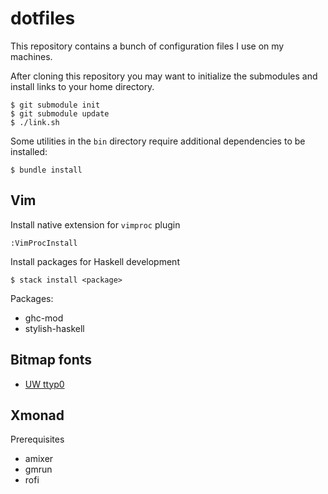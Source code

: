 # dotfiles

This repository contains a bunch of configuration files I use on my machines.

After cloning this repository you may want to initialize the submodules and
install links to your home directory.

    $ git submodule init
    $ git submodule update
    $ ./link.sh

Some utilities in the `bin` directory require additional dependencies to be installed:

    $ bundle install

## Vim

Install native extension for `vimproc` plugin

    :VimProcInstall

Install packages for Haskell development

    $ stack install <package>

Packages:

- ghc-mod
- stylish-haskell

## Bitmap fonts

- [UW ttyp0](https://people.mpi-inf.mpg.de/~uwe/misc/uw-ttyp0/)

## Xmonad

Prerequisites

- amixer
- gmrun
- rofi
